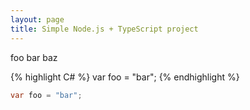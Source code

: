 ```yaml
---
layout: page
title: Simple Node.js + TypeScript project
---
```


foo bar baz

{% highlight C# %}
var foo = "bar";
{% endhighlight %}

```C#
var foo = "bar";
```
